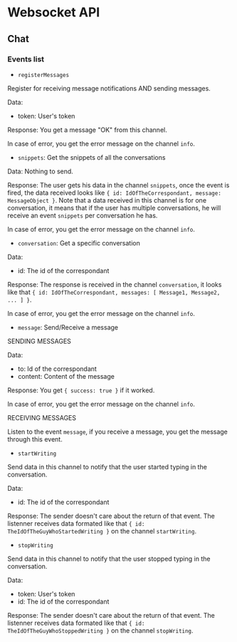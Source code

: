 # Websocket API

## Chat

### Events list

* `registerMessages`

Register for receiving message notifications AND sending messages.

Data:
- token: User's token

Response:
You get a message "OK" from this channel.

In case of error, you get the error message on the channel `info`.

* `snippets`: Get the snippets of all the conversations

Data:
Nothing to send.

Response:
The user gets his data in the channel `snippets`, once the event is fired, the data received looks like `{ id: IdOfTheCorrespondant, message: MessageObject }`.
Note that a data received in this channel is for one conversation, it means that if the user has multiple conversations, he will receive an event `snippets` per conversation he has.

In case of error, you get the error message on the channel `info`.

* `conversation`: Get a specific conversation

Data:
- id: The id of the correspondant

Response:
The response is received in the channel `conversation`, it looks like that `{ id: IdOfTheCorrespondant, messages: [ Message1, Message2, ... ] }`.

In case of error, you get the error message on the channel `info`.

* `message`: Send/Receive a message

SENDING MESSAGES

Data:
- to: Id of the correspondant
- content: Content of the message

Response:
You get `{ success: true }` if it worked.

In case of error, you get the error message on the channel `info`.

RECEIVING MESSAGES

Listen to the event `message`, if you receive a message, you get the message through this event.

* `startWriting`

Send data in this channel to notify that the user started typing in the conversation.

Data:
- id: The id of the correspondant

Response:
The sender doesn't care about the return of that event. The listenner receives data formated like that `{ id: TheIdOfTheGuyWhoStartedWriting }` on the channel `startWriting`.

* `stopWriting`

Send data in this channel to notify that the user stopped typing in the conversation.

Data:
- token: User's token
- id: The id of the correspondant

Response:
The sender doesn't care about the return of that event. The listenner receives data formated like that `{ id: TheIdOfTheGuyWhoStoppedWriting }` on the channel `stopWriting`.